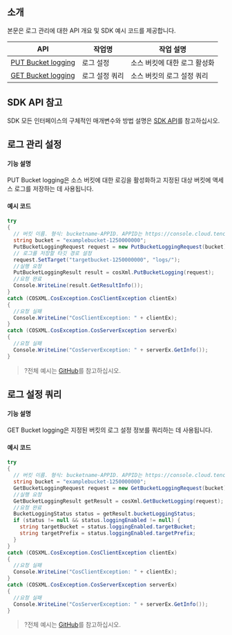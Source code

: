 ## 소개

본문은 로그 관리에 대한 API 개요 및 SDK 예시 코드를 제공합니다.

| API                                                          | 작업명       | 작업 설명                   |
| ------------------------------------------------------------ | ------------ | -------------------------- |
| [PUT Bucket logging](https://intl.cloud.tencent.com/document/product/436/17054) | 로그 설정 | 소스 버킷에 대한 로그 활성화     |
| [GET Bucket logging](https://intl.cloud.tencent.com/document/product/436/17053) | 로그 설정 쿼리 | 소스 버킷의 로그 설정 쿼리 |

## SDK API 참고

SDK 모든 인터페이스의 구체적인 매개변수와 방법 설명은 [SDK API](https://cos-dotnet-sdk-doc-1253960454.file.myqcloud.com/)를 참고하십시오.

## 로그 관리 설정

#### 기능 설명

PUT Bucket logging은 소스 버킷에 대한 로깅을 활성화하고 지정된 대상 버킷에 액세스 로그를 저장하는 데 사용됩니다.

#### 예시 코드

[//]: # (.cssg-snippet-put-bucket-logging)
```cs
try
{
  // 버킷 이름. 형식: bucketname-APPID. APPID는 https://console.cloud.tencent.com/developer를 참고하십시오.
  string bucket = "examplebucket-1250000000";
  PutBucketLoggingRequest request = new PutBucketLoggingRequest(bucket);
  // 로그를 저장할 타깃 경로 설정
  request.SetTarget("targetbucket-1250000000", "logs/");
  //실행 요청
  PutBucketLoggingResult result = cosXml.PutBucketLogging(request);
  //요청 완료
  Console.WriteLine(result.GetResultInfo());
}
catch (COSXML.CosException.CosClientException clientEx)
{
  //요청 실패
  Console.WriteLine("CosClientException: " + clientEx);
}
catch (COSXML.CosException.CosServerException serverEx)
{
  //요청 실패
  Console.WriteLine("CosServerException: " + serverEx.GetInfo());
}
```

>?전체 예시는 [GitHub](https://github.com/tencentyun/cos-snippets/tree/master/dotnet/dist/BucketLogging.cs)를 참고하십시오.

## 로그 설정 쿼리

#### 기능 설명

GET Bucket logging은 지정된 버킷의 로그 설정 정보를 쿼리하는 데 사용됩니다.

#### 예시 코드

[//]: # (.cssg-snippet-get-bucket-logging)
```cs
try
{
  // 버킷 이름. 형식: bucketname-APPID. APPID는 https://console.cloud.tencent.com/developer를 참고하십시오.
  string bucket = "examplebucket-1250000000";
  GetBucketLoggingRequest request = new GetBucketLoggingRequest(bucket);
  //실행 요청
  GetBucketLoggingResult getResult = cosXml.GetBucketLogging(request);
  //요청 완료
  BucketLoggingStatus status = getResult.bucketLoggingStatus;
  if (status != null && status.loggingEnabled != null) {
    string targetBucket = status.loggingEnabled.targetBucket;
    string targetPrefix = status.loggingEnabled.targetPrefix;
  }
}
catch (COSXML.CosException.CosClientException clientEx)
{
  //요청 실패
  Console.WriteLine("CosClientException: " + clientEx);
}
catch (COSXML.CosException.CosServerException serverEx)
{
  //요청 실패
  Console.WriteLine("CosServerException: " + serverEx.GetInfo());
}
```

>?전체 예시는 [GitHub](https://github.com/tencentyun/cos-snippets/tree/master/dotnet/dist/BucketLogging.cs)를 참고하십시오.


